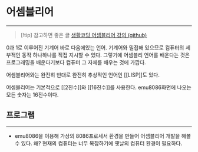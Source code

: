 # 어셈블리어
---
> [!tip] 참고하면 좋은 글
> [생활코딩 어셈블리어 강의 (github)](https://github.com/gurugio/book_assembly_8086_ko)

0과 1로 이루어진 기계어 바로 다음에있는 언어.
기계어와 밀접해 있으므로 컴퓨터의 세부적인 동작 하나하나를 직접 지시할 수 있다. 그렇기에 어셈블리 언어를 배운다는 것은 프로그래밍을 배운다기보다 컴퓨터 그 자체를 배우는 것에 가깝다.

어셈블리어와는 완전히 반대로 완전히 추상적인 언어인 [[LISP]]도 있다.

어셈블리어는 기본적으로 [[2진수]]와 [[16진수]]를 사용한다.
	emu8086화면에 나오는 모든 숫자는 16진수이다.


## 프로그램
---
- emu8086을 이용해 가상의 8086프로세서 환경을 만들어 어셈블리어 개발을 해볼 수 있다.
	왜? 현재의 컴퓨터는 너무 복잡하기에 옛날의 컴퓨터 환경이 필요하다.